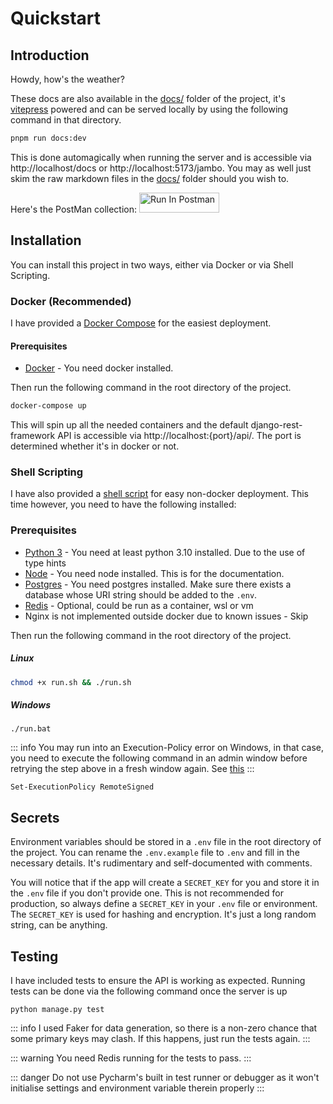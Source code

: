 # Quickstart

## Introduction

Howdy, how's the weather?

These docs are also available in the [docs/](https://github.com/kgarchie/jambo/tree/main/docs) folder of the project, it's [vitepress](https://vitepress.dev/)
powered and can be served locally by using the following command in that directory.

```bash
pnpm run docs:dev
```

This is done automagically when running the server and is accessible
via http://localhost/docs or http://localhost:5173/jambo.
You may as well just skim the raw markdown files in the [docs/](https://github.com/kgarchie/jambo/tree/main/docs) folder should you wish to.

Here's the PostMan collection:
[<img src="https://run.pstmn.io/button.svg" alt="Run In Postman" style="width: 128px; height: 32px;">](https://god.gw.postman.com/run-collection/15264165-ff91f75b-81bb-4bda-b45e-24002ddad076?action=collection%2Ffork&source=rip_markdown&collection-url=entityId%3D15264165-ff91f75b-81bb-4bda-b45e-24002ddad076%26entityType%3Dcollection%26workspaceId%3D91d100e3-340c-4dbd-b05b-e5eabbc100e7)

## Installation

You can install this project in two ways, either via Docker or via Shell Scripting.

### Docker (Recommended)

I have provided a [Docker Compose](./docker-compose.yml) for the easiest deployment.

#### Prerequisites

- [Docker](https://docs.docker.com/get-docker/) - You need docker installed.

Then run the following command in the root directory of the project.

```bash
docker-compose up
```

This will spin up all the needed containers and the default django-rest-framework API is accessible
via http://localhost:{port}/api/. The port is determined whether it's in docker or not.

### Shell Scripting

I have also provided a [shell script](https://github.com/kgarchie/jambo/tree/main/docs) for easy non-docker deployment.
This time however, you need to have the following installed:

### Prerequisites

- [Python 3](https://www.python.org/downloads/) - You need at least python 3.10 installed. Due to the use of type hints
- [Node](https://nodejs.org/en/download/) - You need node installed. This is for the documentation.
- [Postgres](https://www.postgresql.org/download/) - You need postgres installed. Make sure there exists a database
  whose URI string should be added to the `.env`.
- [Redis](https://redis.io/download) - Optional, could be run as a container, wsl or vm
- Nginx is not implemented outside docker due to known issues - Skip

Then run the following command in the root directory of the project.

##### Linux

```bash
chmod +x run.sh && ./run.sh
```

##### Windows

```shell
./run.bat
````

::: info
You may run into an Execution-Policy error on Windows, in that case, you need to execute the following command
in an admin window before retrying the step above in a fresh window again.
See [this](https://learn.microsoft.com/en-us/powershell/module/microsoft.powershell.security/set-executionpolicy?view=powershell-7.4#:~:text=Copy-,Set%2DExecutionPolicy%20%2DExecutionPolicy%20RemoteSigned%20%2DScope%20LocalMachine,-Get%2DExecutionPolicy%20%2DList)
:::

```shell
Set-ExecutionPolicy RemoteSigned
```

## Secrets

Environment variables should be stored in a `.env` file in the root directory of the project. You can rename
the `.env.example` file to `.env` and fill in the necessary details. It's rudimentary and self-documented with comments.

You will notice that if the app will create a `SECRET_KEY` for you and store it in the `.env` file if you don't provide
one. This is not recommended for
production, so always define a `SECRET_KEY` in your `.env` file or environment. The `SECRET_KEY` is used for hashing and
encryption. It's just a long random string, can be anything.

## Testing

I have included tests to ensure the API is working as expected.
Running tests can be done via the following command once the server is up

```shell
python manage.py test
```

::: info
I used Faker for data generation, so there is a non-zero chance that some primary keys may clash.
If this happens, just run the tests again.
:::

::: warning
You need Redis running for the tests to pass.
:::

::: danger
Do not use Pycharm's built in test runner or debugger as it won't initialise settings and environment
variable therein properly
:::

